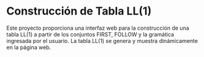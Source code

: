 # Construcción de Tabla LL(1)

Este proyecto proporciona una interfaz web para la construcción de una tabla LL(1) a partir de los conjuntos FIRST, FOLLOW y la gramática ingresada por el usuario. La tabla LL(1) se genera y muestra dinámicamente en la página web.

